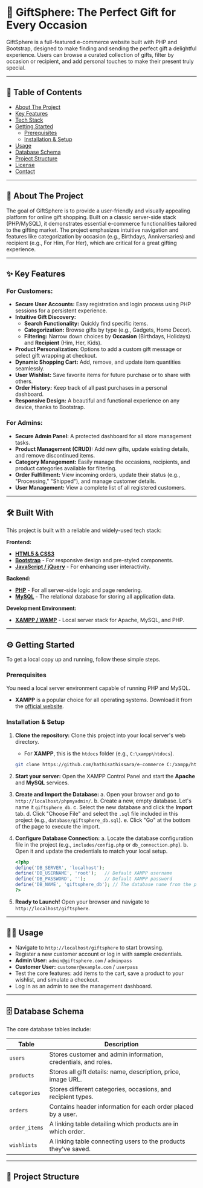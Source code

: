 # 🎁 GiftSphere: The Perfect Gift for Every Occasion

GiftSphere is a full-featured e-commerce website built with PHP and Bootstrap, designed to make finding and sending the perfect gift a delightful experience. Users can browse a curated collection of gifts, filter by occasion or recipient, and add personal touches to make their present truly special.

---

## 📖 Table of Contents

- [About The Project](#-about-the-project)
- [Key Features](#-key-features)
- [Tech Stack](#-built-with)
- [Getting Started](#-getting-started)
  - [Prerequisites](#prerequisites)
  - [Installation & Setup](#installation--setup)
- [Usage](#-usage)
- [Database Schema](#-database-schema)
- [Project Structure](#-project-structure)
- [License](#-license)
- [Contact](#-contact)

---

## 🎉 About The Project

The goal of GiftSphere is to provide a user-friendly and visually appealing platform for online gift shopping. Built on a classic server-side stack (PHP/MySQL), it demonstrates essential e-commerce functionalities tailored to the gifting market. The project emphasizes intuitive navigation and features like categorization by occasion (e.g., Birthdays, Anniversaries) and recipient (e.g., For Him, For Her), which are critical for a great gifting experience.

---

## ✨ Key Features

### For Customers:
*   **Secure User Accounts:** Easy registration and login process using PHP sessions for a persistent experience.
*   **Intuitive Gift Discovery:**
    *   **Search Functionality:** Quickly find specific items.
    *   **Categorization:** Browse gifts by type (e.g., Gadgets, Home Decor).
    *   **Filtering:** Narrow down choices by **Occasion** (Birthdays, Holidays) and **Recipient** (Him, Her, Kids).
*   **Product Personalization:** Options to add a custom gift message or select gift wrapping at checkout.
*   **Dynamic Shopping Cart:** Add, remove, and update item quantities seamlessly.
*   **User Wishlist:** Save favorite items for future purchase or to share with others.
*   **Order History:** Keep track of all past purchases in a personal dashboard.
*   **Responsive Design:** A beautiful and functional experience on any device, thanks to Bootstrap.

### For Admins:
*   **Secure Admin Panel:** A protected dashboard for all store management tasks.
*   **Product Management (CRUD):** Add new gifts, update existing details, and remove discontinued items.
*   **Category Management:** Easily manage the occasions, recipients, and product categories available for filtering.
*   **Order Fulfillment:** View incoming orders, update their status (e.g., "Processing," "Shipped"), and manage customer details.
*   **User Management:** View a complete list of all registered customers.

---

## 🛠️ Built With

This project is built with a reliable and widely-used tech stack:

**Frontend:**
*   [**HTML5 & CSS3**](https://developer.mozilla.org/en-US/docs/Web)
*   [**Bootstrap**](https://getbootstrap.com/) - For responsive design and pre-styled components.
*   [**JavaScript / jQuery**](https://jquery.com/) - For enhancing user interactivity.

**Backend:**
*   [**PHP**](https://www.php.net/) - For all server-side logic and page rendering.
*   [**MySQL**](https://www.mysql.com/) - The relational database for storing all application data.

**Development Environment:**
*   [**XAMPP / WAMP**](https://www.apachefriends.org/) - Local server stack for Apache, MySQL, and PHP.

---

## ⚙️ Getting Started

To get a local copy up and running, follow these simple steps.

### Prerequisites

You need a local server environment capable of running PHP and MySQL.
*   **XAMPP** is a popular choice for all operating systems. Download it from the [official website](https://www.apachefriends.org/index.html).

### Installation & Setup

1.  **Clone the repository:**
    Clone this project into your local server's web directory.
    *   For **XAMPP**, this is the `htdocs` folder (e.g., `C:\xampp\htdocs`).
    ```sh
    git clone https://github.com/hathisathissara/e-commerce C:/xampp/htdocs/giftsphere
    ```

2.  **Start your server:**
    Open the XAMPP Control Panel and start the **Apache** and **MySQL** services.

3.  **Create and Import the Database:**
    a. Open your browser and go to `http://localhost/phpmyadmin/`.
    b. Create a new, empty database. Let's name it `giftsphere_db`.
    c. Select the new database and click the **Import** tab.
    d. Click "Choose File" and select the `.sql` file included in this project (e.g., `database/giftsphere_db.sql`).
    e. Click "Go" at the bottom of the page to execute the import.

4.  **Configure Database Connection:**
    a. Locate the database configuration file in the project (e.g., `includes/config.php` or `db_connection.php`).
    b. Open it and update the credentials to match your local setup.
    ```php
    <?php
    define('DB_SERVER', 'localhost');
    define('DB_USERNAME', 'root');   // Default XAMPP username
    define('DB_PASSWORD', '');       // Default XAMPP password
    define('DB_NAME', 'giftsphere_db'); // The database name from the previous step
    ?>
    ```

5.  **Ready to Launch!**
    Open your browser and navigate to `http://localhost/giftsphere`.

---

## 👨‍💻 Usage

*   Navigate to `http://localhost/giftsphere` to start browsing.
*   Register a new customer account or log in with sample credentials.
*   **Admin User:** `admin@giftsphere.com` / `adminpass`
*   **Customer User:** `customer@example.com` / `userpass`
*   Test the core features: add items to the cart, save a product to your wishlist, and simulate a checkout.
*   Log in as an admin to see the management dashboard.

---

## 🗄️ Database Schema

The core database tables include:

| Table        | Description                                                  |
|--------------|--------------------------------------------------------------|
| `users`      | Stores customer and admin information, credentials, and roles. |
| `products`   | Stores all gift details: name, description, price, image URL. |
| `categories` | Stores different categories, occasions, and recipient types. |
| `orders`     | Contains header information for each order placed by a user. |
| `order_items`| A linking table detailing which products are in which order. |
| `wishlists`  | A linking table connecting users to the products they've saved.|

---

## 🌳 Project Structure
